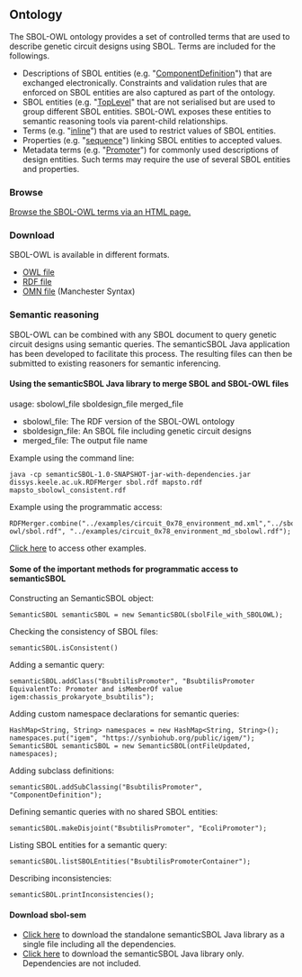 ## Ontology
The SBOL-OWL ontology provides a set of controlled terms that are used to describe genetic circuit designs using SBOL. Terms are included for the followings.

- Descriptions of SBOL entities (e.g. "[ComponentDefinition](http://sbolstandard.org/v2#ComponentDefinition)") that are exchanged electronically. Constraints and validation rules that are enforced on SBOL entities are also captured as part of the ontology.
- SBOL entities (e.g. "[TopLevel](http://sbolstandard.org/v2#TopLevel)" that are not serialised but are used to group different SBOL entities. SBOL-OWL exposes these entities to semantic reasoning tools via parent-child relationships.
- Terms (e.g. "[inline](http://sbolstandard.org/v2#inline)") that are used to restrict values of SBOL entities.
- Properties (e.g. "[sequence](http://sbolstandard.org/v2#sequence)") linking SBOL entities to accepted values.
- Metadata terms (e.g. "[Promoter](http://sbolstandard.org/v2#Promoter)") for commonly used descriptions of design entities. Such terms may require the use of several SBOL entities and properties.

### Browse
[Browse the SBOL-OWL terms via an HTML page.](https://dissys.github.io/sbol-owl/sbol-owl.htm)

### Download
SBOL-OWL is available in different formats.

- [OWL file](https://dissys.github.io/sbol-owl/sbol.owl)
- [RDF file](https://dissys.github.io/sbol-owl/sbol.rdf)
- [OMN file](https://dissys.github.io/sbol-owl/sbol.omn) (Manchester Syntax)

### Semantic reasoning
SBOL-OWL can be combined with any SBOL document to query genetic circuit designs using semantic queries. The semanticSBOL Java application has been developed to facilitate this process. The resulting files can then be submitted to existing reasoners for semantic inferencing.




#### Using the semanticSBOL Java library to merge SBOL and SBOL-OWL files
usage: sbolowl_file sboldesign_file merged_file

- sbolowl_file: The RDF version of the SBOL-OWL ontology
- sboldesign_file: An SBOL file including genetic circuit designs
- merged_file: The output file name

Example using the command line:
```
java -cp semanticSBOL-1.0-SNAPSHOT-jar-with-dependencies.jar dissys.keele.ac.uk.RDFMerger sbol.rdf mapsto.rdf mapsto_sbolowl_consistent.rdf
```

Example using the programmatic access:
```
RDFMerger.combine("../examples/circuit_0x78_environment_md.xml","../sbol-owl/sbol.rdf", "../examples/circuit_0x78_environment_md_sbolowl.rdf");  
```    	
    	
[Click here](https://github.com/dissys/sbol-owl/tree/master/sbol-sem/examples) to access other examples.

#### Some of the important methods for programmatic access to semanticSBOL

Constructing an SemanticSBOL object:
```
SemanticSBOL semanticSBOL = new SemanticSBOL(sbolFile_with_SBOLOWL);
```		

Checking the consistency of SBOL files: 
```
semanticSBOL.isConsistent()
```

Adding a semantic query:
```
semanticSBOL.addClass("BsubtilisPromoter", "BsubtilisPromoter EquivalentTo: Promoter and isMemberOf value igem:chassis_prokaryote_bsubtilis");
```

Adding custom namespace declarations for semantic queries:
```
HashMap<String, String> namespaces = new HashMap<String, String>();
namespaces.put("igem", "https://synbiohub.org/public/igem/");
SemanticSBOL semanticSBOL = new SemanticSBOL(ontFileUpdated, namespaces);
```

Adding subclass definitions:
```
semanticSBOL.addSubClassing("BsubtilisPromoter", "ComponentDefinition");
```

Defining semantic queries with no shared SBOL entities:
```
semanticSBOL.makeDisjoint("BsubtilisPromoter", "EcoliPromoter");
```
					
Listing SBOL entities for a semantic query:
```
semanticSBOL.listSBOLEntities("BsubtilisPromoterContainer");
```		

Describing inconsistencies:
```
semanticSBOL.printInconsistencies();
```			
#### Download sbol-sem
- [Click here](https://dissys.github.io/sbol-owl/semanticSBOL-1.0-SNAPSHOT-jar-with-dependencies.jar) to download the standalone semanticSBOL Java library as a single file including all the dependencies.
- [Click here](https://dissys.github.io/sbol-owl/semanticSBOL-1.0-SNAPSHOT.jar) to download the semanticSBOL Java library only. Dependencies are not included.
